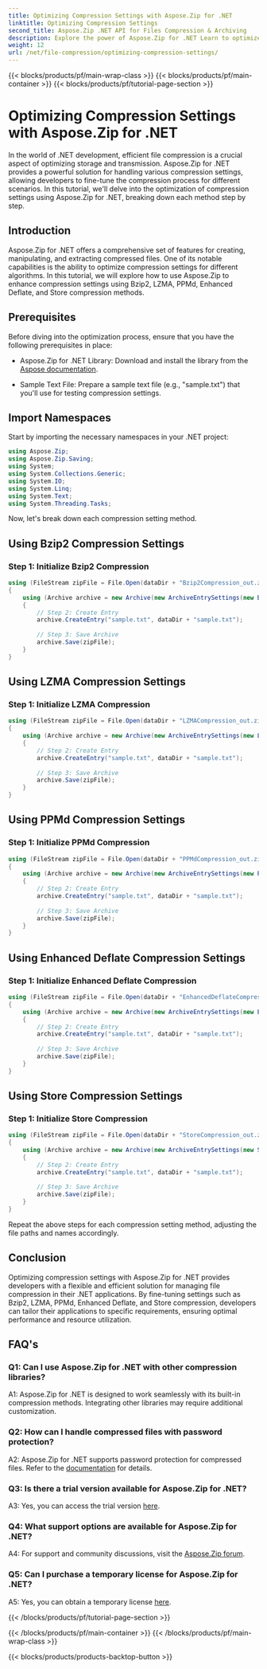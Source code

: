 ```yaml
---
title: Optimizing Compression Settings with Aspose.Zip for .NET
linktitle: Optimizing Compression Settings 
second_title: Aspose.Zip .NET API for Files Compression & Archiving
description: Explore the power of Aspose.Zip for .NET Learn to optimize compression settings step by step using Bzip2, LZMA, PPMd, Enhanced Deflate, and Store methods. Enhance your .NET applications with efficient file compression.
weight: 12
url: /net/file-compression/optimizing-compression-settings/
---
```


{{< blocks/products/pf/main-wrap-class >}}
{{< blocks/products/pf/main-container >}}
{{< blocks/products/pf/tutorial-page-section >}}

# Optimizing Compression Settings with Aspose.Zip for .NET

In the world of .NET development, efficient file compression is a crucial aspect of optimizing storage and transmission. Aspose.Zip for .NET provides a powerful solution for handling various compression settings, allowing developers to fine-tune the compression process for different scenarios. In this tutorial, we'll delve into the optimization of compression settings using Aspose.Zip for .NET, breaking down each method step by step.

## Introduction

Aspose.Zip for .NET offers a comprehensive set of features for creating, manipulating, and extracting compressed files. One of its notable capabilities is the ability to optimize compression settings for different algorithms. In this tutorial, we will explore how to use Aspose.Zip to enhance compression settings using Bzip2, LZMA, PPMd, Enhanced Deflate, and Store compression methods.

## Prerequisites

Before diving into the optimization process, ensure that you have the following prerequisites in place:

- Aspose.Zip for .NET Library: Download and install the library from the [Aspose documentation](https://reference.aspose.com/zip/net/).

- Sample Text File: Prepare a sample text file (e.g., "sample.txt") that you'll use for testing compression settings.

## Import Namespaces

Start by importing the necessary namespaces in your .NET project:

```csharp
using Aspose.Zip;
using Aspose.Zip.Saving;
using System;
using System.Collections.Generic;
using System.IO;
using System.Linq;
using System.Text;
using System.Threading.Tasks;
```

Now, let's break down each compression setting method.

## Using Bzip2 Compression Settings

### Step 1: Initialize Bzip2 Compression

```csharp
using (FileStream zipFile = File.Open(dataDir + "Bzip2Compression_out.zip", FileMode.Create))
{
    using (Archive archive = new Archive(new ArchiveEntrySettings(new Bzip2CompressionSettings())))
    {
        // Step 2: Create Entry
        archive.CreateEntry("sample.txt", dataDir + "sample.txt");
        
        // Step 3: Save Archive
        archive.Save(zipFile);
    }
}
```

## Using LZMA Compression Settings

### Step 1: Initialize LZMA Compression

```csharp
using (FileStream zipFile = File.Open(dataDir + "LZMACompression_out.zip", FileMode.Create))
{
    using (Archive archive = new Archive(new ArchiveEntrySettings(new LzmaCompressionSettings())))
    {
        // Step 2: Create Entry
        archive.CreateEntry("sample.txt", dataDir + "sample.txt");
        
        // Step 3: Save Archive
        archive.Save(zipFile);
    }
}
```

## Using PPMd Compression Settings

### Step 1: Initialize PPMd Compression

```csharp
using (FileStream zipFile = File.Open(dataDir + "PPMdCompression_out.zip", FileMode.Create))
{
    using (Archive archive = new Archive(new ArchiveEntrySettings(new PPMdCompressionSettings())))
    {
        // Step 2: Create Entry
        archive.CreateEntry("sample.txt", dataDir + "sample.txt");
        
        // Step 3: Save Archive
        archive.Save(zipFile);
    }
}
```

## Using Enhanced Deflate Compression Settings

### Step 1: Initialize Enhanced Deflate Compression

```csharp
using (FileStream zipFile = File.Open(dataDir + "EnhancedDeflateCompression_out.zip", FileMode.Create))
{
    using (Archive archive = new Archive(new ArchiveEntrySettings(new EnhancedDeflateCompressionSettings())))
    {
        // Step 2: Create Entry
        archive.CreateEntry("sample.txt", dataDir + "sample.txt");
        
        // Step 3: Save Archive
        archive.Save(zipFile);
    }
}
```

## Using Store Compression Settings

### Step 1: Initialize Store Compression

```csharp
using (FileStream zipFile = File.Open(dataDir + "StoreCompression_out.zip", FileMode.Create))
{
    using (Archive archive = new Archive(new ArchiveEntrySettings(new StoreCompressionSettings())))
    {
        // Step 2: Create Entry
        archive.CreateEntry("sample.txt", dataDir + "sample.txt");
        
        // Step 3: Save Archive
        archive.Save(zipFile);
    }
}
```

Repeat the above steps for each compression setting method, adjusting the file paths and names accordingly.

## Conclusion

Optimizing compression settings with Aspose.Zip for .NET provides developers with a flexible and efficient solution for managing file compression in their .NET applications. By fine-tuning settings such as Bzip2, LZMA, PPMd, Enhanced Deflate, and Store compression, developers can tailor their applications to specific requirements, ensuring optimal performance and resource utilization.

## FAQ's

### Q1: Can I use Aspose.Zip for .NET with other compression libraries?

A1: Aspose.Zip for .NET is designed to work seamlessly with its built-in compression methods. Integrating other libraries may require additional customization.

### Q2: How can I handle compressed files with password protection?

A2: Aspose.Zip for .NET supports password protection for compressed files. Refer to the [documentation](https://reference.aspose.com/zip/net/) for details.

### Q3: Is there a trial version available for Aspose.Zip for .NET?

A3: Yes, you can access the trial version [here](https://releases.aspose.com/).

### Q4: What support options are available for Aspose.Zip for .NET?

A4: For support and community discussions, visit the [Aspose.Zip forum](https://forum.aspose.com/c/zip/37).

### Q5: Can I purchase a temporary license for Aspose.Zip for .NET?

A5: Yes, you can obtain a temporary license [here](https://purchase.aspose.com/temporary-license/).

{{< /blocks/products/pf/tutorial-page-section >}}

{{< /blocks/products/pf/main-container >}}
{{< /blocks/products/pf/main-wrap-class >}}

{{< blocks/products/products-backtop-button >}}
